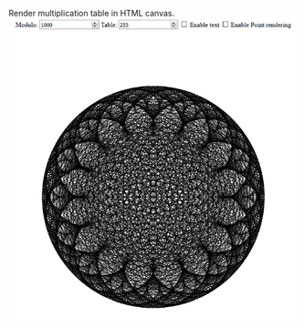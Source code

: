 Render multiplication table in HTML canvas.
![alt text](https://raw.githubusercontent.com/fjourdren/multiplication_table_render/master/screenshot.PNG)
